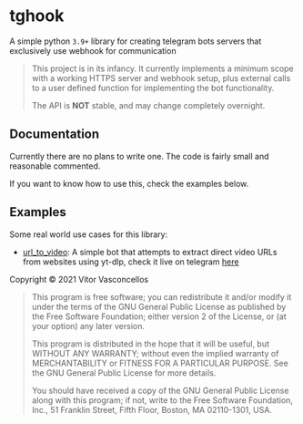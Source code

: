 # tghook

A simple python `3.9+` library for creating telegram bots servers that exclusively use webhook for communication

> This project is in its infancy. It currently implements a minimum scope with a working HTTPS server and webhook setup,
> plus external calls to a user defined function for implementing the bot functionality.
>
> The API is **NOT** stable, and may change completely overnight.

## Documentation

Currently there are no plans to write one. The code is fairly small and reasonable commented.

If you want to know how to use this, check the examples below.

## Examples

Some real world use cases for this library:

- [url_to_video](./tghook/example/url_to_video.py):
  A simple bot that attempts to extract direct video URLs from websites using yt-dlp, check it live on telegram [here](https://t.me/get_videos_url_bot)

Copyright © 2021 Vítor Vasconcellos

> This program is free software; you can redistribute it and/or modify it under the terms of the GNU General Public License as published by the Free Software Foundation; either version 2 of the License, or (at your option) any later version.
>
> This program is distributed in the hope that it will be useful, but WITHOUT ANY WARRANTY; without even the implied warranty of MERCHANTABILITY or FITNESS FOR A PARTICULAR PURPOSE. See the GNU General Public License for more details.
>
> You should have received a copy of the GNU General Public License along with this program; if not, write to the Free Software Foundation, Inc., 51 Franklin Street, Fifth Floor, Boston, MA 02110-1301, USA.
